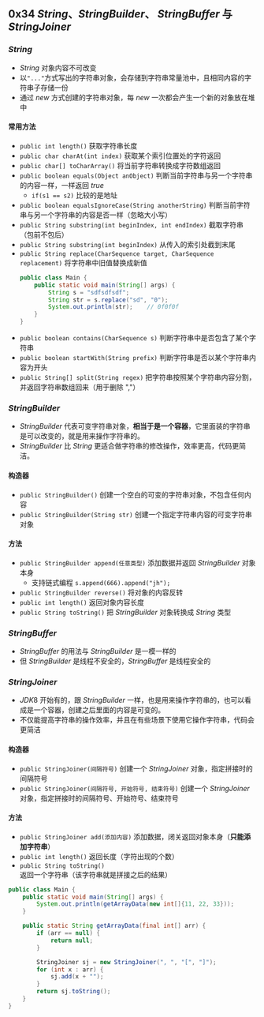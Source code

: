 ## 0x34 $String$、$StringBuilder$、 $StringBuffer$ 与 $StringJoiner$

### $String$

- $String$ 对象内容不可改变
- 以`"..."`方式写出的字符串对象，会存储到字符串常量池中，且相同内容的字符串子存储一份
- 通过 $new$ 方式创建的字符串对象，每 $new$ 一次都会产生一个新的对象放在堆中

#### 常用方法

- `public int length()` 获取字符串长度
- `public char charAt(int index)` 获取某个索引位置处的字符返回
- `public char[] toCharArray()` 将当前字符串转换成字符数组返回
- `public boolean equals(Object anObject)` 判断当前字符串与另一个字符串的内容一样，一样返回 $true$
  - `if(s1 == s2)` 比较的是地址
- `public boolean equalsIgnoreCase(String anotherString)` 判断当前字符串与另一个字符串的内容是否一样（忽略大小写）
- `public String substring(int beginIndex, int endIndex)` 截取字符串（包前不包后）
- `public String substring(int beginIndex)` 从传入的索引处截到末尾
- `public String replace(CharSequence target, CharSequence replacement)` 将字符串中旧值替换成新值
  ```java
  public class Main {
      public static void main(String[] args) {
          String s = "sdfsdfsdf";
          String str = s.replace("sd", "0");
          System.out.println(str);    // 0f0f0f
      }
  }
  ```
- `public boolean contains(CharSequence s)` 判断字符串中是否包含了某个字符串
- `public boolean startWith(String prefix)` 判断字符串是否以某个字符串内容为开头
- `public String[] split(String regex)` 把字符串按照某个字符串内容分割，并返回字符串数组回来（用于删除 ","）

### $StringBuilder$

- $StringBuilder$ 代表可变字符串对象，**相当于是一个容器**，它里面装的字符串是可以改变的，就是用来操作字符串的。
- $StringBuilder$ 比 $String$ 更适合做字符串的修改操作，效率更高，代码更简洁。

#### 构造器

- `public StringBuilder()` 创建一个空白的可变的字符串对象，不包含任何内容
- `public StringBuilder(String str)` 创建一个指定字符串内容的可变字符串对象

#### 方法

- `public StringBuilder append(任意类型)` 添加数据并返回 $StringBuilder$ 对象本身
  - 支持链式编程 `s.append(666).append("jh");`
- `public StringBuilder reverse()` 将对象的内容反转
- `public int length()` 返回对象内容长度
- `public String toString()` 把 $StringBuilder$ 对象转换成 $String$ 类型

### $StringBuffer$

- $StringBuffer$ 的用法与 $StringBuilder$ 是一模一样的
- 但 $StringBuilder$ 是线程不安全的，$StringBuffer$ 是线程安全的


### $StringJoiner$

- $JDK8$ 开始有的，跟 $StringBuilder$ 一样，也是用来操作字符串的，也可以看成是一个容器，创建之后里面的内容是可变的。
- 不仅能提高字符串的操作效率，并且在有些场景下使用它操作字符串，代码会更简洁

#### 构造器

- `public StringJoiner(间隔符号)` 创建一个 $StringJoiner$ 对象，指定拼接时的间隔符号
- `public StringJoiner(间隔符号, 开始符号, 结束符号)` 创建一个 $StringJoiner$ 对象，指定拼接时的间隔符号、开始符号、结束符号

#### 方法

- `public StringJoiner add(添加内容)` 添加数据，闭关返回对象本身（**只能添加字符串**）
- `public int length()` 返回长度（字符出现的个数）
- `public String toString()` 返回一个字符串（该字符串就是拼接之后的结果）


```java
public class Main {
    public static void main(String[] args) {
        System.out.println(getArrayData(new int[]{11, 22, 33}));
    }

    public static String getArrayData(final int[] arr) {
        if (arr == null) {
            return null;
        }

        StringJoiner sj = new StringJoiner(", ", "[", "]");
        for (int x : arr) {
            sj.add(x + "");
        }
        return sj.toString();
    }
}
```